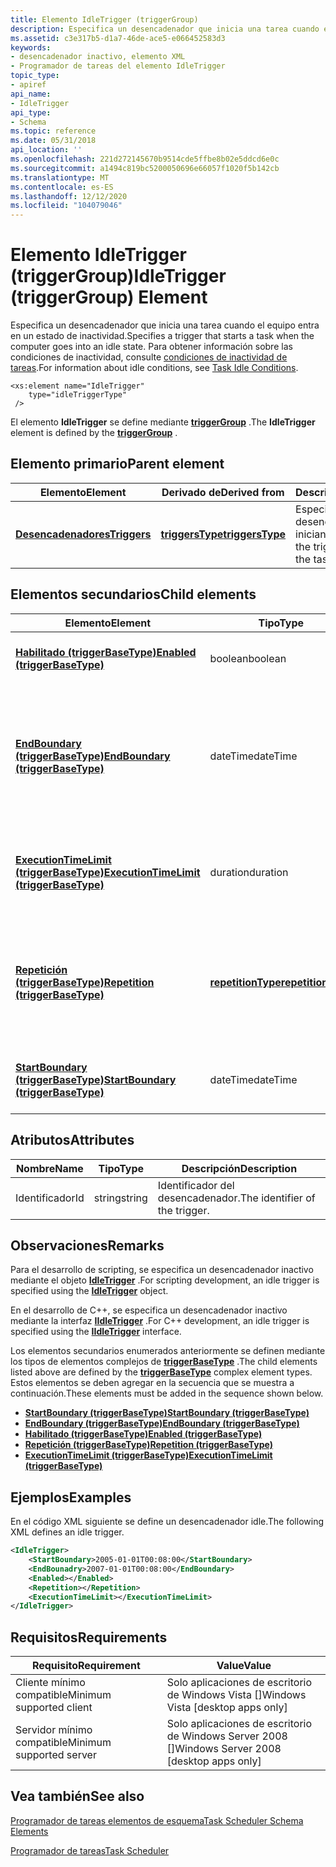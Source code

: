 ```yaml
---
title: Elemento IdleTrigger (triggerGroup)
description: Especifica un desencadenador que inicia una tarea cuando el equipo entra en un estado de inactividad.
ms.assetid: c3e317b5-d1a7-46de-ace5-e066452583d3
keywords:
- desencadenador inactivo, elemento XML
- Programador de tareas del elemento IdleTrigger
topic_type:
- apiref
api_name:
- IdleTrigger
api_type:
- Schema
ms.topic: reference
ms.date: 05/31/2018
api_location: ''
ms.openlocfilehash: 221d272145670b9514cde5ffbe8b02e5ddcd6e0c
ms.sourcegitcommit: a1494c819bc5200050696e66057f1020f5b142cb
ms.translationtype: MT
ms.contentlocale: es-ES
ms.lasthandoff: 12/12/2020
ms.locfileid: "104079046"
---
```

# <a name="idletrigger-triggergroup-element"></a><span data-ttu-id="df472-105">Elemento IdleTrigger (triggerGroup)</span><span class="sxs-lookup"><span data-stu-id="df472-105">IdleTrigger (triggerGroup) Element</span></span>

<span data-ttu-id="df472-106">Especifica un desencadenador que inicia una tarea cuando el equipo entra en un estado de inactividad.</span><span class="sxs-lookup"><span data-stu-id="df472-106">Specifies a trigger that starts a task when the computer goes into an idle state.</span></span> <span data-ttu-id="df472-107">Para obtener información sobre las condiciones de inactividad, consulte [condiciones de inactividad de tareas](task-idle-conditions.md).</span><span class="sxs-lookup"><span data-stu-id="df472-107">For information about idle conditions, see [Task Idle Conditions](task-idle-conditions.md).</span></span>

``` syntax
<xs:element name="IdleTrigger"
    type="idleTriggerType"
 />
```

<span data-ttu-id="df472-108">El elemento **IdleTrigger** se define mediante [**triggerGroup**](taskschedulerschema-triggergroup-group.md) .</span><span class="sxs-lookup"><span data-stu-id="df472-108">The **IdleTrigger** element is defined by the [**triggerGroup**](taskschedulerschema-triggergroup-group.md) .</span></span>

## <a name="parent-element"></a><span data-ttu-id="df472-109">Elemento primario</span><span class="sxs-lookup"><span data-stu-id="df472-109">Parent element</span></span>



| <span data-ttu-id="df472-110">Elemento</span><span class="sxs-lookup"><span data-stu-id="df472-110">Element</span></span>                                                           | <span data-ttu-id="df472-111">Derivado de</span><span class="sxs-lookup"><span data-stu-id="df472-111">Derived from</span></span>                                                         | <span data-ttu-id="df472-112">Descripción</span><span class="sxs-lookup"><span data-stu-id="df472-112">Description</span></span>                                            |
|-------------------------------------------------------------------|----------------------------------------------------------------------|--------------------------------------------------------|
| [<span data-ttu-id="df472-113">**Desencadenadores**</span><span class="sxs-lookup"><span data-stu-id="df472-113">**Triggers**</span></span>](taskschedulerschema-triggers-tasktype-element.md) | [<span data-ttu-id="df472-114">**triggersType**</span><span class="sxs-lookup"><span data-stu-id="df472-114">**triggersType**</span></span>](taskschedulerschema-triggerstype-complextype.md) | <span data-ttu-id="df472-115">Especifica los desencadenadores que inician la tarea.</span><span class="sxs-lookup"><span data-stu-id="df472-115">Specifies the triggers that start the task.</span></span><br/> |



## <a name="child-elements"></a><span data-ttu-id="df472-116">Elementos secundarios</span><span class="sxs-lookup"><span data-stu-id="df472-116">Child elements</span></span>



| <span data-ttu-id="df472-117">Elemento</span><span class="sxs-lookup"><span data-stu-id="df472-117">Element</span></span>                                                                                                        | <span data-ttu-id="df472-118">Tipo</span><span class="sxs-lookup"><span data-stu-id="df472-118">Type</span></span>                                                                     | <span data-ttu-id="df472-119">Descripción</span><span class="sxs-lookup"><span data-stu-id="df472-119">Description</span></span>                                                                                                                        |
|----------------------------------------------------------------------------------------------------------------|--------------------------------------------------------------------------|------------------------------------------------------------------------------------------------------------------------------------|
| [<span data-ttu-id="df472-120">**Habilitado (triggerBaseType)**</span><span class="sxs-lookup"><span data-stu-id="df472-120">**Enabled (triggerBaseType)**</span></span>](taskschedulerschema-enabled-triggerbasetype-element.md)                       | <span data-ttu-id="df472-121">boolean</span><span class="sxs-lookup"><span data-stu-id="df472-121">boolean</span></span>                                                                  | <span data-ttu-id="df472-122">Especifica que el desencadenador está habilitado.</span><span class="sxs-lookup"><span data-stu-id="df472-122">Specifies that the trigger is enabled.</span></span><br/>                                                                                  |
| [<span data-ttu-id="df472-123">**EndBoundary (triggerBaseType)**</span><span class="sxs-lookup"><span data-stu-id="df472-123">**EndBoundary (triggerBaseType)**</span></span>](taskschedulerschema-endboundary-triggerbasetype-element.md)               | <span data-ttu-id="df472-124">dateTime</span><span class="sxs-lookup"><span data-stu-id="df472-124">dateTime</span></span>                                                                 | <span data-ttu-id="df472-125">Especifica la fecha y hora de desactivación del desencadenador.</span><span class="sxs-lookup"><span data-stu-id="df472-125">Specifies the date and time when the trigger is deactivated.</span></span> <span data-ttu-id="df472-126">El desencadenador no puede iniciar la tarea después de que se haya desactivado.</span><span class="sxs-lookup"><span data-stu-id="df472-126">The trigger cannot start the task after it is deactivated.</span></span><br/> |
| [<span data-ttu-id="df472-127">**ExecutionTimeLimit (triggerBaseType)**</span><span class="sxs-lookup"><span data-stu-id="df472-127">**ExecutionTimeLimit (triggerBaseType)**</span></span>](taskschedulerschema-executiontimelimit-triggerbasetype-element.md) | <span data-ttu-id="df472-128">duration</span><span class="sxs-lookup"><span data-stu-id="df472-128">duration</span></span>                                                                 | <span data-ttu-id="df472-129">Especifica la cantidad máxima de tiempo que el desencadenador puede iniciar la tarea.</span><span class="sxs-lookup"><span data-stu-id="df472-129">Specifies the maximum amount of time in which the task can be started by the trigger.</span></span><br/>                                   |
| [<span data-ttu-id="df472-130">**Repetición (triggerBaseType)**</span><span class="sxs-lookup"><span data-stu-id="df472-130">**Repetition (triggerBaseType)**</span></span>](taskschedulerschema-repetition-triggerbasetype-element.md)                 | [<span data-ttu-id="df472-131">**repetitionType**</span><span class="sxs-lookup"><span data-stu-id="df472-131">**repetitionType**</span></span>](taskschedulerschema-repetitiontype-complextype.md) | <span data-ttu-id="df472-132">Especifica la frecuencia con que se ejecuta la tarea y cuánto tiempo se repite el patrón de repetición una vez iniciada la tarea.</span><span class="sxs-lookup"><span data-stu-id="df472-132">Specifies how often the task is run and how long the repetition pattern is repeated after the task is started.</span></span><br/>          |
| [<span data-ttu-id="df472-133">**StartBoundary (triggerBaseType)**</span><span class="sxs-lookup"><span data-stu-id="df472-133">**StartBoundary (triggerBaseType)**</span></span>](taskschedulerschema-startboundary-triggerbasetype-element.md)           | <span data-ttu-id="df472-134">dateTime</span><span class="sxs-lookup"><span data-stu-id="df472-134">dateTime</span></span>                                                                 | <span data-ttu-id="df472-135">Especifica la fecha y hora en que se activa el desencadenador.</span><span class="sxs-lookup"><span data-stu-id="df472-135">Specifies the date and time when the trigger is activated.</span></span><br/>                                                              |



## <a name="attributes"></a><span data-ttu-id="df472-136">Atributos</span><span class="sxs-lookup"><span data-stu-id="df472-136">Attributes</span></span>



| <span data-ttu-id="df472-137">Nombre</span><span class="sxs-lookup"><span data-stu-id="df472-137">Name</span></span> | <span data-ttu-id="df472-138">Tipo</span><span class="sxs-lookup"><span data-stu-id="df472-138">Type</span></span>   | <span data-ttu-id="df472-139">Descripción</span><span class="sxs-lookup"><span data-stu-id="df472-139">Description</span></span>                               |
|------|--------|-------------------------------------------|
| <span data-ttu-id="df472-140">Identificador</span><span class="sxs-lookup"><span data-stu-id="df472-140">Id</span></span>   | <span data-ttu-id="df472-141">string</span><span class="sxs-lookup"><span data-stu-id="df472-141">string</span></span> | <span data-ttu-id="df472-142">Identificador del desencadenador.</span><span class="sxs-lookup"><span data-stu-id="df472-142">The identifier of the trigger.</span></span><br/> |



## <a name="remarks"></a><span data-ttu-id="df472-143">Observaciones</span><span class="sxs-lookup"><span data-stu-id="df472-143">Remarks</span></span>

<span data-ttu-id="df472-144">Para el desarrollo de scripting, se especifica un desencadenador inactivo mediante el objeto [**IdleTrigger**](idletrigger.md) .</span><span class="sxs-lookup"><span data-stu-id="df472-144">For scripting development, an idle trigger is specified using the [**IdleTrigger**](idletrigger.md) object.</span></span>

<span data-ttu-id="df472-145">En el desarrollo de C++, se especifica un desencadenador inactivo mediante la interfaz [**IIdleTrigger**](/windows/win32/api/taskschd/nn-taskschd-iidletrigger) .</span><span class="sxs-lookup"><span data-stu-id="df472-145">For C++ development, an idle trigger is specified using the [**IIdleTrigger**](/windows/win32/api/taskschd/nn-taskschd-iidletrigger) interface.</span></span>

<span data-ttu-id="df472-146">Los elementos secundarios enumerados anteriormente se definen mediante los tipos de elementos complejos de [**triggerBaseType**](taskschedulerschema-triggerbasetype-complextype.md) .</span><span class="sxs-lookup"><span data-stu-id="df472-146">The child elements listed above are defined by the [**triggerBaseType**](taskschedulerschema-triggerbasetype-complextype.md) complex element types.</span></span> <span data-ttu-id="df472-147">Estos elementos se deben agregar en la secuencia que se muestra a continuación.</span><span class="sxs-lookup"><span data-stu-id="df472-147">These elements must be added in the sequence shown below.</span></span>

-   [<span data-ttu-id="df472-148">**StartBoundary (triggerBaseType)**</span><span class="sxs-lookup"><span data-stu-id="df472-148">**StartBoundary (triggerBaseType)**</span></span>](taskschedulerschema-startboundary-triggerbasetype-element.md)
-   [<span data-ttu-id="df472-149">**EndBoundary (triggerBaseType)**</span><span class="sxs-lookup"><span data-stu-id="df472-149">**EndBoundary (triggerBaseType)**</span></span>](taskschedulerschema-endboundary-triggerbasetype-element.md)
-   [<span data-ttu-id="df472-150">**Habilitado (triggerBaseType)**</span><span class="sxs-lookup"><span data-stu-id="df472-150">**Enabled (triggerBaseType)**</span></span>](taskschedulerschema-enabled-triggerbasetype-element.md)
-   [<span data-ttu-id="df472-151">**Repetición (triggerBaseType)**</span><span class="sxs-lookup"><span data-stu-id="df472-151">**Repetition (triggerBaseType)**</span></span>](taskschedulerschema-repetition-triggerbasetype-element.md)
-   [<span data-ttu-id="df472-152">**ExecutionTimeLimit (triggerBaseType)**</span><span class="sxs-lookup"><span data-stu-id="df472-152">**ExecutionTimeLimit (triggerBaseType)**</span></span>](taskschedulerschema-executiontimelimit-triggerbasetype-element.md)

## <a name="examples"></a><span data-ttu-id="df472-153">Ejemplos</span><span class="sxs-lookup"><span data-stu-id="df472-153">Examples</span></span>

<span data-ttu-id="df472-154">En el código XML siguiente se define un desencadenador idle.</span><span class="sxs-lookup"><span data-stu-id="df472-154">The following XML defines an idle trigger.</span></span>


```XML
<IdleTrigger>
    <StartBoundary>2005-01-01T00:08:00</StartBoundary>
    <EndBounadry>2007-01-01T00:08:00</EndBoundary>
    <Enabled></Enabled>
    <Repetition></Repetition>
    <ExecutionTimeLimit></ExecutionTimeLimit>
</IdleTrigger>
```



## <a name="requirements"></a><span data-ttu-id="df472-155">Requisitos</span><span class="sxs-lookup"><span data-stu-id="df472-155">Requirements</span></span>



| <span data-ttu-id="df472-156">Requisito</span><span class="sxs-lookup"><span data-stu-id="df472-156">Requirement</span></span> | <span data-ttu-id="df472-157">Value</span><span class="sxs-lookup"><span data-stu-id="df472-157">Value</span></span> |
|-------------------------------------|------------------------------------------------------|
| <span data-ttu-id="df472-158">Cliente mínimo compatible</span><span class="sxs-lookup"><span data-stu-id="df472-158">Minimum supported client</span></span><br/> | <span data-ttu-id="df472-159">Solo aplicaciones de escritorio de Windows Vista \[\]</span><span class="sxs-lookup"><span data-stu-id="df472-159">Windows Vista \[desktop apps only\]</span></span><br/>       |
| <span data-ttu-id="df472-160">Servidor mínimo compatible</span><span class="sxs-lookup"><span data-stu-id="df472-160">Minimum supported server</span></span><br/> | <span data-ttu-id="df472-161">Solo aplicaciones de escritorio de Windows Server 2008 \[\]</span><span class="sxs-lookup"><span data-stu-id="df472-161">Windows Server 2008 \[desktop apps only\]</span></span><br/> |



## <a name="see-also"></a><span data-ttu-id="df472-162">Vea también</span><span class="sxs-lookup"><span data-stu-id="df472-162">See also</span></span>

<dl> <dt>

[<span data-ttu-id="df472-163">Programador de tareas elementos de esquema</span><span class="sxs-lookup"><span data-stu-id="df472-163">Task Scheduler Schema Elements</span></span>](task-scheduler-schema-elements.md)
</dt> <dt>

[<span data-ttu-id="df472-164">Programador de tareas</span><span class="sxs-lookup"><span data-stu-id="df472-164">Task Scheduler</span></span>](task-scheduler-start-page.md)
</dt> </dl>

 

